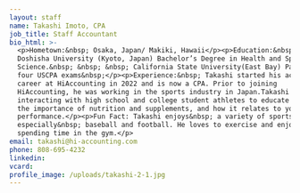 ```yaml
---
layout: staff
name: Takashi Imoto, CPA
job_title: Staff Accountant
bio_html: >-
  <p>Hometown:&nbsp; Osaka, Japan/ Makiki, Hawaii</p><p>Education:&nbsp;
  Doshisha University (Kyoto, Japan) Bachelor’s Degree in Health and Sports
  Science.&nbsp; &nbsp; &nbsp; California State University(East Bay) Passed all
  four USCPA exams&nbsp;</p><p>Experience:&nbsp; Takashi started his accounting
  career at HiAccounting in 2022 and is now a CPA. Prior to joining
  HiAccounting, he was working in the sports industry in Japan.Takashi was
  interacting with high school and college student athletes to educate them on
  the importance of nutrition and supplements, and how it relates to your
  performance.</p><p>Fun Fact: Takashi enjoys&nbsp; a variety of sports,
  especially&nbsp; baseball and football. He loves to exercise and enjoys
  spending time in the gym.</p>
email: takashi@hi-accounting.com
phone: 808-695-4232
linkedin:
vcard:
profile_image: /uploads/takashi-2-1.jpg
---
```

